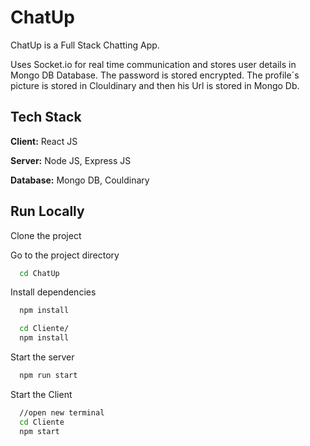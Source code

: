 
# ChatUp

ChatUp is a Full Stack Chatting App.

Uses Socket.io for real time communication and stores user details in Mongo DB Database. The password is stored encrypted. The profile´s picture is stored in Clouldinary and then his Url is stored in Mongo Db.

## Tech Stack

**Client:** React JS

**Server:** Node JS, Express JS

**Database:** Mongo DB, Couldinary 
  


## Run Locally

Clone the project

Go to the project directory

```bash
  cd ChatUp
```

Install dependencies

```bash
  npm install
```

```bash
  cd Cliente/
  npm install
```

Start the server

```bash
  npm run start
```
Start the Client

```bash
  //open new terminal
  cd Cliente
  npm start
```


  
